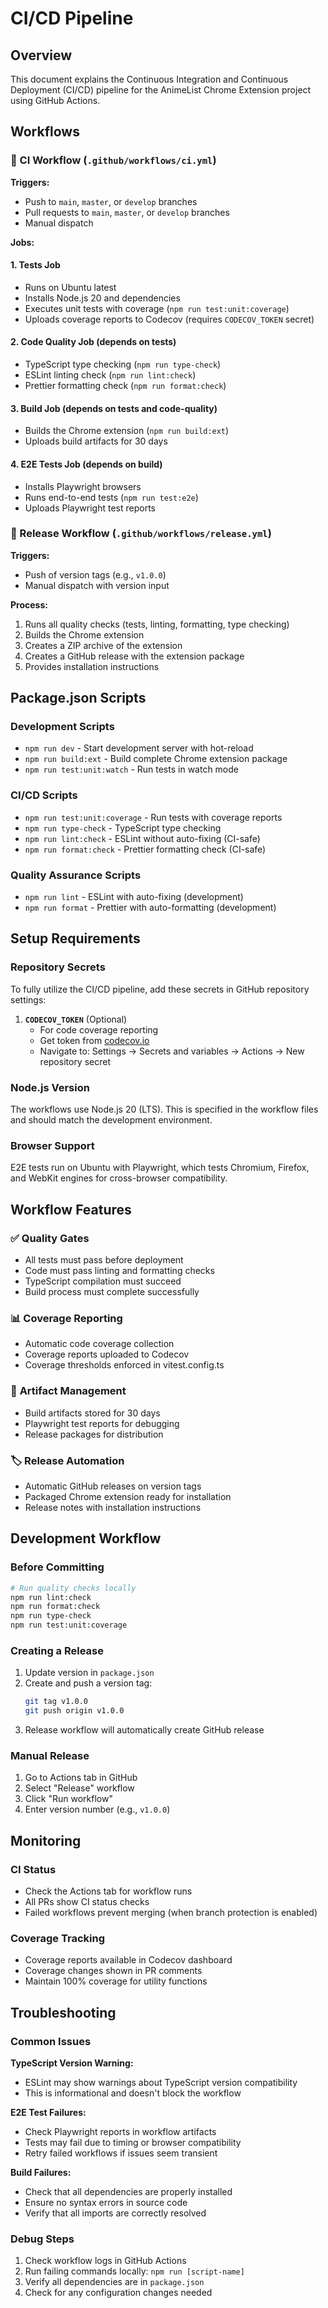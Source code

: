 # CI/CD Pipeline

## Overview

This document explains the Continuous Integration and Continuous Deployment (CI/CD) pipeline for the AnimeList Chrome Extension project using GitHub Actions.

## Workflows

### 🔧 CI Workflow (`.github/workflows/ci.yml`)

**Triggers:**

- Push to `main`, `master`, or `develop` branches
- Pull requests to `main`, `master`, or `develop` branches
- Manual dispatch

**Jobs:**

#### 1. **Tests Job**

- Runs on Ubuntu latest
- Installs Node.js 20 and dependencies
- Executes unit tests with coverage (`npm run test:unit:coverage`)
- Uploads coverage reports to Codecov (requires `CODECOV_TOKEN` secret)

#### 2. **Code Quality Job** (depends on tests)

- TypeScript type checking (`npm run type-check`)
- ESLint linting check (`npm run lint:check`)
- Prettier formatting check (`npm run format:check`)

#### 3. **Build Job** (depends on tests and code-quality)

- Builds the Chrome extension (`npm run build:ext`)
- Uploads build artifacts for 30 days

#### 4. **E2E Tests Job** (depends on build)

- Installs Playwright browsers
- Runs end-to-end tests (`npm run test:e2e`)
- Uploads Playwright test reports

### 🚀 Release Workflow (`.github/workflows/release.yml`)

**Triggers:**

- Push of version tags (e.g., `v1.0.0`)
- Manual dispatch with version input

**Process:**

1. Runs all quality checks (tests, linting, formatting, type checking)
2. Builds the Chrome extension
3. Creates a ZIP archive of the extension
4. Creates a GitHub release with the extension package
5. Provides installation instructions

## Package.json Scripts

### Development Scripts

- `npm run dev` - Start development server with hot-reload
- `npm run build:ext` - Build complete Chrome extension package
- `npm run test:unit:watch` - Run tests in watch mode

### CI/CD Scripts

- `npm run test:unit:coverage` - Run tests with coverage reports
- `npm run type-check` - TypeScript type checking
- `npm run lint:check` - ESLint without auto-fixing (CI-safe)
- `npm run format:check` - Prettier formatting check (CI-safe)

### Quality Assurance Scripts

- `npm run lint` - ESLint with auto-fixing (development)
- `npm run format` - Prettier with auto-formatting (development)

## Setup Requirements

### Repository Secrets

To fully utilize the CI/CD pipeline, add these secrets in GitHub repository settings:

1. **`CODECOV_TOKEN`** (Optional)
    - For code coverage reporting
    - Get token from [codecov.io](https://codecov.io/)
    - Navigate to: Settings → Secrets and variables → Actions → New repository secret

### Node.js Version

The workflows use Node.js 20 (LTS). This is specified in the workflow files and should match the development environment.

### Browser Support

E2E tests run on Ubuntu with Playwright, which tests Chromium, Firefox, and WebKit engines for cross-browser compatibility.

## Workflow Features

### ✅ **Quality Gates**

- All tests must pass before deployment
- Code must pass linting and formatting checks
- TypeScript compilation must succeed
- Build process must complete successfully

### 📊 **Coverage Reporting**

- Automatic code coverage collection
- Coverage reports uploaded to Codecov
- Coverage thresholds enforced in vitest.config.ts

### 🔄 **Artifact Management**

- Build artifacts stored for 30 days
- Playwright test reports for debugging
- Release packages for distribution

### 🏷️ **Release Automation**

- Automatic GitHub releases on version tags
- Packaged Chrome extension ready for installation
- Release notes with installation instructions

## Development Workflow

### Before Committing

```bash
# Run quality checks locally
npm run lint:check
npm run format:check
npm run type-check
npm run test:unit:coverage
```

### Creating a Release

1. Update version in `package.json`
2. Create and push a version tag:
    ```bash
    git tag v1.0.0
    git push origin v1.0.0
    ```
3. Release workflow will automatically create GitHub release

### Manual Release

1. Go to Actions tab in GitHub
2. Select "Release" workflow
3. Click "Run workflow"
4. Enter version number (e.g., `v1.0.0`)

## Monitoring

### CI Status

- Check the Actions tab for workflow runs
- All PRs show CI status checks
- Failed workflows prevent merging (when branch protection is enabled)

### Coverage Tracking

- Coverage reports available in Codecov dashboard
- Coverage changes shown in PR comments
- Maintain 100% coverage for utility functions

## Troubleshooting

### Common Issues

**TypeScript Version Warning:**

- ESLint may show warnings about TypeScript version compatibility
- This is informational and doesn't block the workflow

**E2E Test Failures:**

- Check Playwright reports in workflow artifacts
- Tests may fail due to timing or browser compatibility
- Retry failed workflows if issues seem transient

**Build Failures:**

- Check that all dependencies are properly installed
- Ensure no syntax errors in source code
- Verify that all imports are correctly resolved

### Debug Steps

1. Check workflow logs in GitHub Actions
2. Run failing commands locally: `npm run [script-name]`
3. Verify all dependencies are in `package.json`
4. Check for any configuration changes needed
